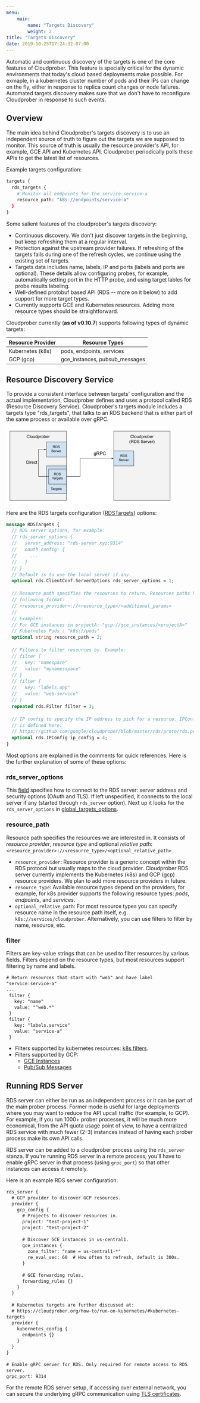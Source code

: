 ```yaml
---
menu:
    main:
        name: "Targets Discovery"
        weight: 2
title: "Targets Discovery"
date: 2019-10-25T17:24:32-07:00
---
```

Automatic and continuous discovery of the targets is one of the core features of
Cloudprober. This feature is specially critical for the dynamic environments that today's cloud based deployments make possible. For exmaple, in a kubernetes cluster number of pods and their IPs can change on the fly, either in response to replica count changes or node failures. Automated targets discovery makes sure that we don't have to reconfigure Cloudprober in response to such events.

## Overview
The main idea behind Cloudprober's targets discovery is to use an independent source of truth to figure out the targets we are supposed to monitor. This source of truth is usually the resource provider's API, for example, GCE API and Kubernetes API. Cloudprober periodically polls these APIs to get the latest list of resources.

Example targets configuration:

```bash
targets {
  rds_targets {
    # Monitor all endpoints for the service service-a
    resource_path: "k8s://endpoints/service-a"
  }
}
```



Some salient features of the cloudprober's targets discovery:

* Continuous discovery. We don't just discover targets in the beginning, but keep refreshing them at a regular interval.
* Protection against the upstream provider failures. If refreshing of the targets fails during one of the refresh cycles, we continue using the existing set of targets.
* Targets data includes name, labels, IP and ports (labels and ports are optional). These details allow configuring probes, for example, automatically setting port in the HTTP probe, and using target lables for probe results labeling.
* Well-defined protobuf based API (RDS -- more on it below) to add support for more target types.
* Currently supports GCE and Kubernetes resources. Adding more resource types should be straightforward. 

Cloudprober currently (__as of v0.10.7__) supports following types of dynamic targets:

Resource Provider       | Resource Types 
-------------------------------|---------
Kubernetes (k8s)         | pods, endpoints, services      
GCP (gcp)                      | gce_instances, pubsub_messages 


## Resource Discovery Service

To provide a consistent interface between targets' configuration and the actual implementation, Cloudprober defines and uses a protocol called RDS (Resource Discovery Service). Cloudprober's targets module includes a targets type "rds_targets", that talks to an RDS backend that is either part of the same process or available over gRPC.


<a href="/diagrams/rds_targets.png"><img style="float: center;" width=450px src="/diagrams/rds_targets.png"></a>

Here are the RDS targets configuration ([RDSTargets](https://github.com/google/cloudprober/blob/86a1d1fcd2f8505c45ff462d69458fd5b9964e5f/targets/proto/targets.proto#L12)) options:

```protobuf
message RDSTargets {
  // RDS server options, for example:
  // rds_server_options {
  //   server_address: "rds-server.xyz:9314"
  //   oauth_config: {
  //     ...
  //   }
  // }
  // Default is to use the local server if any.
  optional rds.ClientConf.ServerOptions rds_server_options = 1;

  // Resource path specifies the resources to return. Resources paths have the
  // following format:
  // <resource_provider>://<resource_type>/<additional_params>
  //
  // Examples:
  // For GCE instances in projectA: "gcp://gce_instances/<projectA>"
  // Kubernetes Pods : "k8s://pods"
  optional string resource_path = 2;

  // Filters to filter resources by. Example:
  // filter {
  //   key: "namespace"
  //   value: "mynamesspace"
  // }
  // filter {
  //   key: "labels.app"
  //   value: "web-service"
  // }
  repeated rds.Filter filter = 3;

  // IP config to specify the IP address to pick for a resource. IPConfig
  // is defined here:
  // https://github.com/google/cloudprober/blob/master/rds/proto/rds.proto
  optional rds.IPConfig ip_config = 4;
}
```

Most options are explained in the comments for quick references. Here is the further explanation of some of these options:

### rds_server_options
This [field](https://github.com/google/cloudprober/blob/86a1d1fcd2f8505c45ff462d69458fd5b9964e5f/rds/client/proto/config.proto#L19) specifies how to connect to the RDS server: server address and security options (OAuth and TLS). If left unspecified, it connects to the local server if any (started through `rds_server` option). Next up it looks for the `rds_server_options` in [global_targets_options](https://github.com/google/cloudprober/blob/86a1d1fcd2f8505c45ff462d69458fd5b9964e5f/targets/proto/targets.proto#L125). 

### resource_path
Resource path specifies the resources we are interested in. It consists of _resource provider_, _resource type_ and optional _relative path_: `<resource_provider>://<resource_type>/<optional_relative_path>`
  * `resource_provider`: Resource provider is a generic concept within the RDS protocol but usually maps to the cloud provider. Cloudprober RDS server currently implements the Kubernetes (k8s) and GCP (gcp) resource providers. We plan to add more resource providers in future.
  * `resource_type`: Available resource types depend on the providers, for example, for k8s provider supports the following resource types: _pods_, _endpoints_, and _services_.
  * `optional_relative_path`: For most resource types you can specify resource name in the resource path itself, e.g. `k8s://services/cloudprober`. Alternatively, you can use filters to filter by name, resource, etc.

### filter
Filters are key-value strings that can be used to filter resources by various fields. Filters depend on the resource types, but most resources support filtering by name and labels.

```
# Return resources that start with "web" and have label "service:service-a"
...
 filter {
   key: "name"
   value: "^web.*"
 }
 filter {
   key: "labels.service"
   value: "service-a"
 }
```

* Filters supported by kubernetes resources: [k8s filters](https://github.com/google/cloudprober/blob/e4a0321d38d75fb4655d85632b52039fa7279d1b/rds/kubernetes/kubernetes.go#L55).
* Filters supported by GCP:
  * [GCE Instances](https://github.com/google/cloudprober/blob/e4a0321d38d75fb4655d85632b52039fa7279d1b/rds/gcp/gce_instances.go#L44)
  * [Pub/Sub Messages](https://github.com/google/cloudprober/blob/e4a0321d38d75fb4655d85632b52039fa7279d1b/rds/gcp/pubsub.go#L34)

## Running RDS Server

RDS server can either be run as an independent process or it can be part of the main prober process. Former mode is useful for large deployments where you may want to reduce the API upcall traffic (for example, to GCP). For example, if you run 1000+ prober processes, it will be much more economical, from the API quota usage point of view, to have a centralized RDS service with much fewer (2-3) instances instead of having each prober process make its own API calls.

RDS server can be added to a cloudprober process using the `rds_server` stanza. If you're running RDS server in a remote process, you'll have to enable gRPC server in that process (using `grpc_port`) so that other instances can access it remotely.

Here is an example RDS server configuration:

```shell
rds_server {
  # GCP provider to discover GCP resources.
  provider {
    gcp_config {
      # Projects to discover resources in.
      project: "test-project-1"
      project: "test-project-2"

      # Discover GCE instances in us-central1.
      gce_instances {
        zone_filter: "name = us-central1-*"
        re_eval_sec: 60  # How often to refresh, default is 300s.
      }

      # GCE forwarding rules.
      forwarding_rules {}
    }
  }

  # Kubernetes targets are further discussed at:
  # https://cloudprober.org/how-to/run-on-kubernetes/#kubernetes-targets
  provider {
    kubernetes_config {
      endpoints {}
    }
  }
}

# Enable gRPC server for RDS. Only required for remote access to RDS server.
grpc_port: 9314
```

For the remote RDS server setup, if accessing over external network, you can secure the underlying gRPC communication using [TLS certificates](https://github.com/google/cloudprober/blob/master/config/proto/config.proto#L91).

